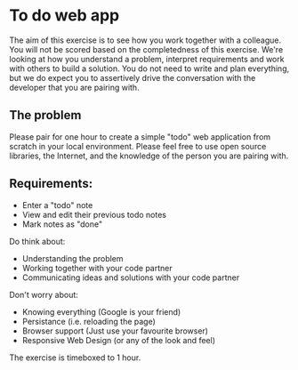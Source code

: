 # To do web app

The aim of this exercise is to see how you work together with a colleague.  You will not be scored based on the completedness of this exercise.  We're looking at how you understand a problem, interpret requirements and work with others to build a solution.  You do not need to write and plan everything, but we do expect you to assertively drive the conversation with the developer that you are pairing with.

## The problem

Please pair for one hour to create a simple "todo" web application from scratch in your local environment.  Please feel free to use open source libraries, the Internet, and the knowledge of the person you are pairing with.

## Requirements:

 * Enter a "todo" note
 * View and edit their previous todo notes
 * Mark notes as "done"

Do think about:

 * Understanding the problem
 * Working together with your code partner
 * Communicating ideas and solutions with your code partner

Don't worry about:

 * Knowing everything (Google is your friend)
 * Persistance (i.e. reloading the page)
 * Browser support (Just use your favourite browser)
 * Responsive Web Design (or any of the look and feel)

The exercise is timeboxed to 1 hour.